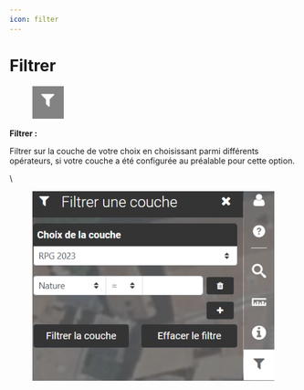 ```yaml
---
icon: filter
---
```


# Filtrer

<figure><img src="../../../img/espace_filtrer_btn.png" alt=""><figcaption></figcaption></figure>

**Filtrer :**

Filtrer sur la couche de votre choix en choisissant parmi différents opérateurs, si votre couche a été configurée au préalable pour cette option.

\


<figure><img src="../../../img/espace_filtrer.png" alt=""><figcaption></figcaption></figure>
